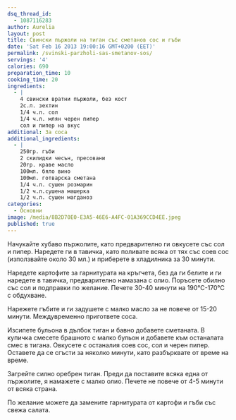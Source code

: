 ```yaml
---
dsq_thread_id:
  - 1087116283
author: Aurelia
layout: post
title: Свински пържоли на тиган със сметанов сос и гъби
date: 'Sat Feb 16 2013 19:00:16 GMT+0200 (EET)'
permalink: /svinski-parzholi-sas-smetanov-sos/
servings: '4'
calories: 690
preparation_time: 10
cooking_time: 20
ingredients:
  - |
    4 свински вратни пържоли, без кост
    2с.л. зехтин
    1/4 ч.л. сол
    1/4 ч.л. млян черен пипер
    сол и пипер на вкус
additional: За соса
additional_ingredients:
  - |
    250гр. гъби
    2 скилидки чесън, пресовани
    20гр. краве масло
    100мл. бяло вино
    100мл. готварска сметана
    1/4 ч.л. сушен розмарин
    1/2 ч.л.сушена машерка
    1/2 ч.л. сушен магданоз
categories:
  - Основни
image: /media/8B2D70E0-E3A5-46E6-A4FC-01A369CCD4EE.jpeg
published: true
---
```

Начукайте хубаво пържолите, като предварително ги овкусете със сол и пипер. Наредете ги в тавичка, като поливате всяка от тях със соев сос (използвайте около 30 мл.) и приберете в хладилника за 30 минути.
  
Наредете картофите за гарнитурата на кръгчета, без да ги белите и ги наредете в тавичка, предварително намазана с олио. Поръсете обилно със сол и подправки по желание. Печете 30-40 минути на 190°С-170°С с обдухване.
  
Нарежете гъбите и ги задушете с малко масло за не повече от 15-20 минути. Междувременно пригответе соса.
  
Изсипете бульона в дълбок тиган и бавно добавете сметаната. В купичка смесете брашното с малко бульон и добавете към останалата смес в тигана. Овкусете с останалия соев сос, сол и черен пипер. Оставете да се сгъсти за няколко минути, като разбърквате от време на време.
  
Загрейте силно оребрен тиган. Преди да поставите всяка една от пържолите, я намажете с малко олио. Печете не повече от 4-5 минути от всяка страна.
  
По желание можете да замените гарнитурата от картофи и гъби със свежа салата.
